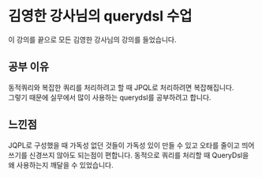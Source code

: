 # 김영한 강사님의 querydsl 수업

이 강의를 끝으로 모든 김영한 강사님의 강의를 들었습니다.

## 공부 이유
동적쿼리와 복잡한 쿼리를 처리하려고 할 때 JPQL로 처리하려면 복잡해집니다. <br/>
그렇기 때문에 실무에서 많이 사용하는 querydsl를 공부하려고 합니다.

## 느낀점
JQPL로 구성했을 때 가독성 없던 것들이 가독성 있이 만들 수 있고 오타를 줄이고 띄어쓰기를 신경쓰지 않아도 되는점이 편합니다. 
 동적으로 쿼리를 처리할 때 QueryDsl을 왜 사용하는지 깨달을 수 있었습니다.
